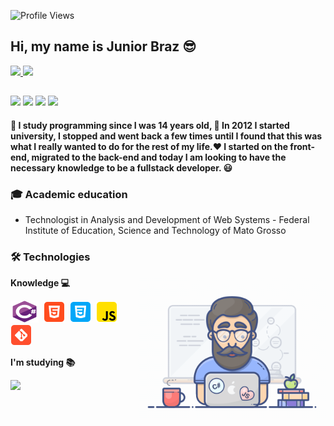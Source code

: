 ![Profile Views](http://estruyf-github.azurewebsites.net/api/VisitorHit?user=RobsonBrazJunior&repo=RobsonBrazJunior&countColorcountColor)

## Hi, my name is Junior Braz :sunglasses:

<div>
  <a href="https://github.com/RobsonBrazJunior">
  <img height="180em" src="https://github-readme-stats.vercel.app/api?username=RobsonBrazJunior&show_icons=true&theme=tokyonight&include_all_commits=true&count_private=true"/>
  <img height="180em" src="https://github-readme-stats.vercel.app/api/top-langs/?username=RobsonBrazJunior&layout=compact&langs_count=16&theme=tokyonight"/>
</div>

##

<div>
  <a href="https://www.instagram.com/_junior_braz.jr/" target="blank"><img src="https://img.shields.io/badge/-Instagram-%23E4405F?style=for-the-badge&logo=instagram&logoColor=white" target="blank"></a>
  <a href="https://pt.stackoverflow.com/users/87956/junior-braz?tab=profile" target="blank"><img src="https://img.shields.io/badge/-Stackoverflow-%299617?style=for-the-badge&logo=stackoverflow&logoColor=white" target="blank"></a>
  <a href="mailto:robsonbrazjunior@gmail.com" target="blank"><img src="https://img.shields.io/badge/-Gmail-%23333?style=for-the-badge&logo=gmail&logoColor=white" target="blank"></a>
  <a href="https://www.linkedin.com/in/robson-pereira-braz-junior-b9ba9570/" target="blank"><img src="https://img.shields.io/badge/-LinkedIn-%230077B5?style=for-the-badge&logo=linkedin&logoColor=white" target="blank"></a> 
</div>

<h4> 
	🚧 I study programming since I was 14 years old, 🚀 In 2012 I started university, I stopped and went back a few times until I found that this was what I really wanted to do for the rest of my life.❤️ I started on the front-end, migrated to the back-end and today I am looking to have the necessary knowledge to be a fullstack developer. 😃
</h4>

### :mortar_board: Academic education
  - Technologist in Analysis and Development of Web Systems - Federal Institute of Education, Science and Technology of Mato Grosso

### 🛠 Technologies

<img align="right" src="https://github.com/RobsonBrazJunior/RobsonBrazJunior/blob/master/img/programador.gif?raw=true" width="300"/>

**Knowledge :computer:**

<p align="left">
  <!-- C# Icon -->
  <img height="35" width="45" src="https://raw.githubusercontent.com/devicons/devicon/master/icons/csharp/csharp-original.svg?raw=true">&nbsp;
  <!-- HTML Icon -->
  <img src="https://github.com/RobsonBrazJunior/RobsonBrazJunior/blob/master/img/html.png?raw=true">&nbsp;
  <!-- CSS Icon -->
  <img src="https://github.com/RobsonBrazJunior/RobsonBrazJunior/blob/master/img/css.png?raw=true">&nbsp;
  <!-- JS Icon -->
  <img src="https://github.com/RobsonBrazJunior/RobsonBrazJunior/blob/master/img/js.png?raw=true">&nbsp;
  <!-- Git Icon -->
  <img src="https://github.com/RobsonBrazJunior/RobsonBrazJunior/blob/master/img/git.png?raw=true">&nbsp;
  
</p>

**I'm studying :books:**

<p align="left">
  <!-- React Icon -->
  <img src="https://github.com/Gelzieny/gelzieny/blob/main/imagens/react.png?raw=true">&nbsp;
</p>


